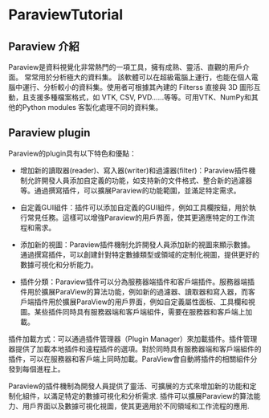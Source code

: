 # ParaviewTutorial
## Paraview 介紹
Paraview是資料視覺化非常熱門的一項工具，擁有成熟、靈活、直觀的用戶介面。
常常用於分析極大的資料集。 該軟體可以在超級電腦上運行，也能在個人電腦中運行、分析較小的資料集。使用者可根據其內建的 Filterss 直接與 3D 圖形互動，且支援多種檔案格式，如 VTK, CSV, PVD……等等。可用VTK、NumPy和其他的Python modules 客製化處理不同的資料集。

## Paraview plugin

Paraview的plugin具有以下特色和優點：  
 * 增加新的讀取器(reader)、寫入器(writer)和過濾器(filter)：Paraview插件機制允許開發人員添加自定義的功能，如支持新的文件格式、整合新的過濾器等。通過撰寫插件，可以擴展Paraview的功能範圍，並滿足特定需求。

 * 自定義GUI組件：插件可以添加自定義的GUI組件，例如工具欄按鈕，用於執行常見任務。這樣可以增強Paraview的用戶界面，使其更適應特定的工作流程和需求。

 * 添加新的視圖：Paraview插件機制允許開發人員添加新的視圖來顯示數據。通過撰寫插件，可以創建針對特定數據類型或領域的定制化視圖，提供更好的數據可視化和分析能力。

 * 插件分類：Paraview插件可以分為服務器端插件和客戶端插件。服務器端插件用於擴展ParaView的算法功能，例如新的過濾器、讀取器和寫入器，而客戶端插件用於擴展ParaView的用戶界面，例如自定義屬性面板、工具欄和視圖。某些插件同時具有服務器端和客戶端組件，需要在服務器和客戶端上加載。

插件加載方式：可以通過插件管理器（Plugin Manager）來加載插件。插件管理器提供了加載本地插件和遠程插件的選項。對於同時具有服務器端和客戶端組件的插件，可以在服務器和客戶端上同時加載。ParaView會自動將插件的相關組件分發到每個進程上。

Paraview的插件機制為開發人員提供了靈活、可擴展的方式來增加新的功能和定制化組件，以滿足特定的數據可視化和分析需求. 插件可以擴展Paraview的算法能力、用戶界面以及數據可視化視圖，使其更適用於不同領域和工作流程的應用.
